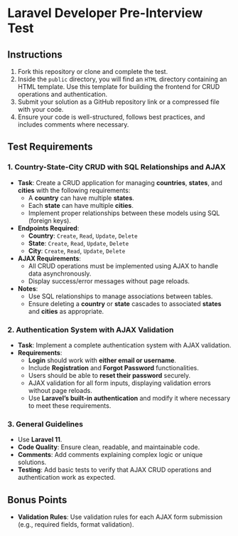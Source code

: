 # Laravel Developer Pre-Interview Test
## Instructions
1. Fork this repository or clone and complete the test.
2. Inside the `public` directory, you will find an `HTML` directory containing an HTML template. Use this template for building the frontend for CRUD operations and authentication.
3. Submit your solution as a GitHub repository link or a compressed file with your code.
4. Ensure your code is well-structured, follows best practices, and includes comments where necessary.

## Test Requirements

### 1. Country-State-City CRUD with SQL Relationships and AJAX
- **Task**: Create a CRUD application for managing **countries**, **states**, and **cities** with the following requirements:
    - A **country** can have multiple **states**.
    - Each **state** can have multiple **cities**.
    - Implement proper relationships between these models using SQL (foreign keys).
- **Endpoints Required**:
    - **Country**: `Create`, `Read`, `Update`, `Delete`
    - **State**: `Create`, `Read`, `Update`, `Delete`
    - **City**: `Create`, `Read`, `Update`, `Delete`
- **AJAX Requirements**:
    - All CRUD operations must be implemented using AJAX to handle data asynchronously.
    - Display success/error messages without page reloads.
- **Notes**:
    - Use SQL relationships to manage associations between tables.
    - Ensure deleting a **country** or **state** cascades to associated **states** and **cities** as appropriate.

### 2. Authentication System with AJAX Validation
- **Task**: Implement a complete authentication system with AJAX validation.
- **Requirements**:
    - **Login** should work with **either email or username**.
    - Include **Registration** and **Forgot Password** functionalities.
    - Users should be able to **reset their password** securely.
    - AJAX validation for all form inputs, displaying validation errors without page reloads.
    - Use **Laravel’s built-in authentication** and modify it where necessary to meet these requirements.

### 3. General Guidelines
- Use **Laravel 11**.
- **Code Quality**: Ensure clean, readable, and maintainable code.
- **Comments**: Add comments explaining complex logic or unique solutions.
- **Testing**: Add basic tests to verify that AJAX CRUD operations and authentication work as expected.

## Bonus Points
- **Validation Rules**: Use validation rules for each AJAX form submission (e.g., required fields, format validation).
